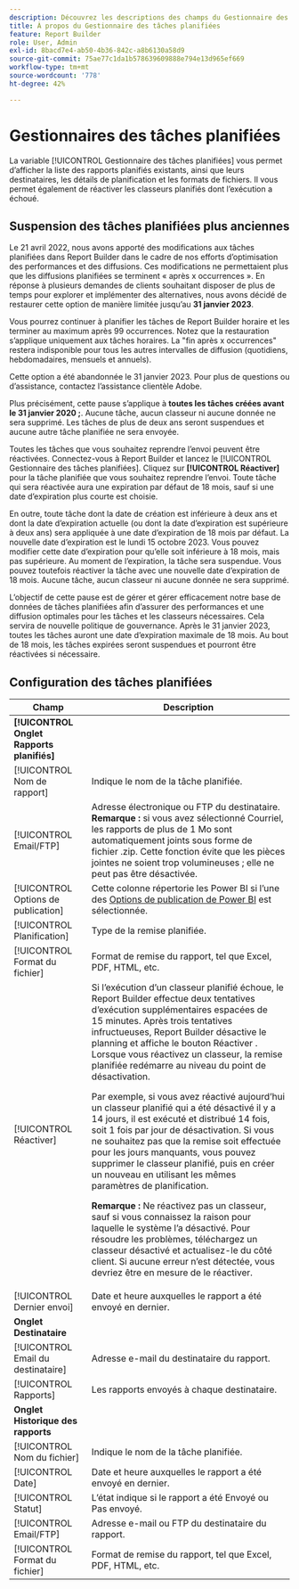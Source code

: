 ```yaml
---
description: Découvrez les descriptions des champs du Gestionnaire des tâches planifiées.
title: À propos du Gestionnaire des tâches planifiées
feature: Report Builder
role: User, Admin
exl-id: 8bacd7e4-ab50-4b36-842c-a8b6130a58d9
source-git-commit: 75ae77c1da1b578639609888e794e13d965ef669
workflow-type: tm+mt
source-wordcount: '778'
ht-degree: 42%

---
```


# Gestionnaires des tâches planifiées

La variable [!UICONTROL Gestionnaire des tâches planifiées] vous permet d’afficher la liste des rapports planifiés existants, ainsi que leurs destinataires, les détails de planification et les formats de fichiers. Il vous permet également de réactiver les classeurs planifiés dont l’exécution a échoué.

## Suspension des tâches planifiées plus anciennes

Le 21 avril 2022, nous avons apporté des modifications aux tâches planifiées dans Report Builder dans le cadre de nos efforts d’optimisation des performances et des diffusions. Ces modifications ne permettaient plus que les diffusions planifiées se terminent « après x occurrences ». En réponse à plusieurs demandes de clients souhaitant disposer de plus de temps pour explorer et implémenter des alternatives, nous avons décidé de restaurer cette option de manière limitée jusqu’au **31 janvier 2023**.

Vous pourrez continuer à planifier les tâches de Report Builder horaire et les terminer au maximum après 99 occurrences. Notez que la restauration s’applique uniquement aux tâches horaires. La &quot;fin après x occurrences&quot; restera indisponible pour tous les autres intervalles de diffusion (quotidiens, hebdomadaires, mensuels et annuels).

Cette option a été abandonnée le 31 janvier 2023.
Pour plus de questions ou d’assistance, contactez l’assistance clientèle Adobe.

Plus précisément, cette pause s’applique à **toutes les tâches créées avant le 31 janvier 2020 ;**. Aucune tâche, aucun classeur ni aucune donnée ne sera supprimé. Les tâches de plus de deux ans seront suspendues et aucune autre tâche planifiée ne sera envoyée.

Toutes les tâches que vous souhaitez reprendre l’envoi peuvent être réactivées. Connectez-vous à Report Builder et lancez le [!UICONTROL Gestionnaire des tâches planifiées]. Cliquez sur **[!UICONTROL Réactiver]** pour la tâche planifiée que vous souhaitez reprendre l’envoi. Toute tâche qui sera réactivée aura une expiration par défaut de 18 mois, sauf si une date d’expiration plus courte est choisie.

En outre, toute tâche dont la date de création est inférieure à deux ans et dont la date d’expiration actuelle (ou dont la date d’expiration est supérieure à deux ans) sera appliquée à une date d’expiration de 18 mois par défaut. La nouvelle date d’expiration est le lundi 15 octobre 2023. Vous pouvez modifier cette date d’expiration pour qu’elle soit inférieure à 18 mois, mais pas supérieure. Au moment de l’expiration, la tâche sera suspendue. Vous pouvez toutefois réactiver la tâche avec une nouvelle date d’expiration de 18 mois. Aucune tâche, aucun classeur ni aucune donnée ne sera supprimé.

L’objectif de cette pause est de gérer et gérer efficacement notre base de données de tâches planifiées afin d’assurer des performances et une diffusion optimales pour les tâches et les classeurs nécessaires. Cela servira de nouvelle politique de gouvernance. Après le 31 janvier 2023, toutes les tâches auront une date d’expiration maximale de 18 mois. Au bout de 18 mois, les tâches expirées seront suspendues et pourront être réactivées si nécessaire.

## Configuration des tâches planifiées

| Champ | Description |
| --- | --- |
| **[!UICONTROL Onglet Rapports planifiés]** | |
| [!UICONTROL Nom de rapport] | Indique le nom de la tâche planifiée. |
| [!UICONTROL Email/FTP] | Adresse électronique ou FTP du destinataire. **Remarque :** si vous avez sélectionné Courriel, les rapports de plus de 1 Mo sont automatiquement joints sous forme de fichier .zip. Cette fonction évite que les pièces jointes ne soient trop volumineuses ; elle ne peut pas être désactivée. |
| [!UICONTROL Options de publication] | Cette colonne répertorie les Power BI si l’une des [Options de publication de Power BI](https://experienceleague.adobe.com/docs/analytics/analyze/report-builder/publish-powerbi/power-bi.html) est sélectionnée. |
| [!UICONTROL Planification] | Type de la remise planifiée. |
| [!UICONTROL Format du fichier] | Format de remise du rapport, tel que Excel, PDF, HTML, etc. |
| [!UICONTROL Réactiver] | Si l’exécution d’un classeur planifié échoue, le Report Builder effectue deux tentatives d’exécution supplémentaires espacées de 15 minutes. Après trois tentatives infructueuses, Report Builder désactive le planning et affiche le bouton Réactiver . Lorsque vous réactivez un classeur, la remise planifiée redémarre au niveau du point de désactivation.<p>Par exemple, si vous avez réactivé aujourd’hui un classeur planifié qui a été désactivé il y a 14 jours, il est exécuté et distribué 14 fois, soit 1 fois par jour de désactivation. Si vous ne souhaitez pas que la remise soit effectuée pour les jours manquants, vous pouvez supprimer le classeur planifié, puis en créer un nouveau en utilisant les mêmes paramètres de planification.<p>**Remarque :** Ne réactivez pas un classeur, sauf si vous connaissez la raison pour laquelle le système l’a désactivé. Pour résoudre les problèmes, téléchargez un classeur désactivé et actualisez-le du côté client. Si aucune erreur n’est détectée, vous devriez être en mesure de le réactiver. |
| [!UICONTROL Dernier envoi] | Date et heure auxquelles le rapport a été envoyé en dernier. |
| **Onglet Destinataire** | |
| [!UICONTROL Email du destinataire] | Adresse e-mail du destinataire du rapport. |
| [!UICONTROL Rapports] | Les rapports envoyés à chaque destinataire. |
| **Onglet Historique des rapports** | |
| [!UICONTROL Nom du fichier] | Indique le nom de la tâche planifiée. |
| [!UICONTROL Date] | Date et heure auxquelles le rapport a été envoyé en dernier. |
| [!UICONTROL Statut] | L’état indique si le rapport a été Envoyé ou Pas envoyé. |
| [!UICONTROL Email/FTP] | Adresse e-mail ou FTP du destinataire du rapport. |
| [!UICONTROL Format du fichier] | Format de remise du rapport, tel que Excel, PDF, HTML, etc. |
